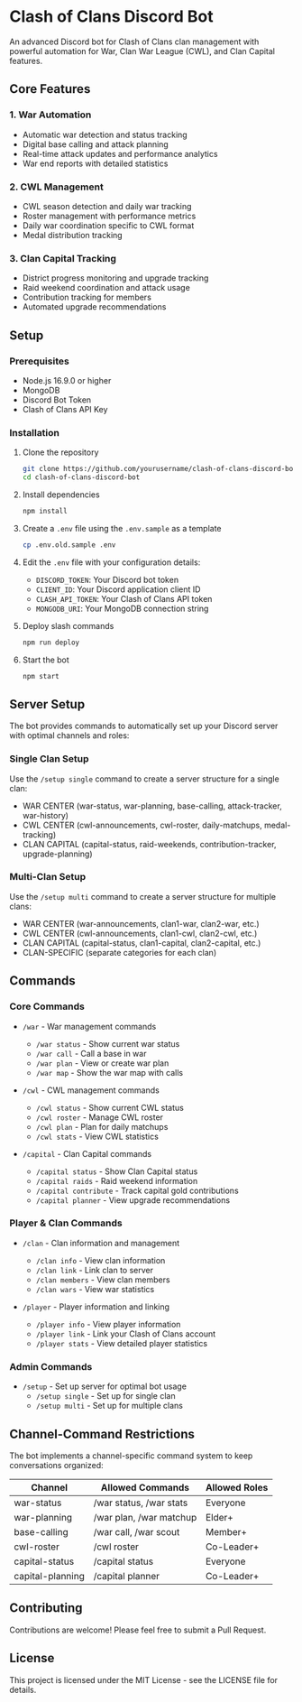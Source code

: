 # Clash of Clans Discord Bot

An advanced Discord bot for Clash of Clans clan management with powerful automation for War, Clan War League (CWL), and Clan Capital features.

## Core Features

### 1. War Automation
- Automatic war detection and status tracking
- Digital base calling and attack planning
- Real-time attack updates and performance analytics
- War end reports with detailed statistics

### 2. CWL Management
- CWL season detection and daily war tracking
- Roster management with performance metrics
- Daily war coordination specific to CWL format
- Medal distribution tracking

### 3. Clan Capital Tracking
- District progress monitoring and upgrade tracking
- Raid weekend coordination and attack usage
- Contribution tracking for members
- Automated upgrade recommendations

## Setup

### Prerequisites
- Node.js 16.9.0 or higher
- MongoDB
- Discord Bot Token
- Clash of Clans API Key

### Installation

1. Clone the repository
   ```bash
   git clone https://github.com/yourusername/clash-of-clans-discord-bot.git
   cd clash-of-clans-discord-bot
   ```

2. Install dependencies
   ```bash
   npm install
   ```

3. Create a `.env` file using the `.env.sample` as a template
   ```bash
   cp .env.old.sample .env
   ```

4. Edit the `.env` file with your configuration details:
   - `DISCORD_TOKEN`: Your Discord bot token
   - `CLIENT_ID`: Your Discord application client ID
   - `CLASH_API_TOKEN`: Your Clash of Clans API token
   - `MONGODB_URI`: Your MongoDB connection string

5. Deploy slash commands
   ```bash
   npm run deploy
   ```

6. Start the bot
   ```bash
   npm start
   ```

## Server Setup

The bot provides commands to automatically set up your Discord server with optimal channels and roles:

### Single Clan Setup

Use the `/setup single` command to create a server structure for a single clan:
- WAR CENTER (war-status, war-planning, base-calling, attack-tracker, war-history)
- CWL CENTER (cwl-announcements, cwl-roster, daily-matchups, medal-tracking)
- CLAN CAPITAL (capital-status, raid-weekends, contribution-tracker, upgrade-planning)

### Multi-Clan Setup

Use the `/setup multi` command to create a server structure for multiple clans:
- WAR CENTER (war-announcements, clan1-war, clan2-war, etc.)
- CWL CENTER (cwl-announcements, clan1-cwl, clan2-cwl, etc.)
- CLAN CAPITAL (capital-status, clan1-capital, clan2-capital, etc.)
- CLAN-SPECIFIC (separate categories for each clan)

## Commands

### Core Commands

- `/war` - War management commands
  - `/war status` - Show current war status
  - `/war call` - Call a base in war
  - `/war plan` - View or create war plan
  - `/war map` - Show the war map with calls

- `/cwl` - CWL management commands
  - `/cwl status` - Show current CWL status
  - `/cwl roster` - Manage CWL roster
  - `/cwl plan` - Plan for daily matchups
  - `/cwl stats` - View CWL statistics

- `/capital` - Clan Capital commands
  - `/capital status` - Show Clan Capital status
  - `/capital raids` - Raid weekend information
  - `/capital contribute` - Track capital gold contributions
  - `/capital planner` - View upgrade recommendations

### Player & Clan Commands

- `/clan` - Clan information and management
  - `/clan info` - View clan information
  - `/clan link` - Link clan to server
  - `/clan members` - View clan members
  - `/clan wars` - View war statistics

- `/player` - Player information and linking
  - `/player info` - View player information
  - `/player link` - Link your Clash of Clans account
  - `/player stats` - View detailed player statistics

### Admin Commands

- `/setup` - Set up server for optimal bot usage
  - `/setup single` - Set up for single clan
  - `/setup multi` - Set up for multiple clans

## Channel-Command Restrictions

The bot implements a channel-specific command system to keep conversations organized:

| Channel | Allowed Commands | Allowed Roles |
|---------|------------------|--------------|
| war-status | /war status, /war stats | Everyone |
| war-planning | /war plan, /war matchup | Elder+ |
| base-calling | /war call, /war scout | Member+ |
| cwl-roster | /cwl roster | Co-Leader+ |
| capital-status | /capital status | Everyone |
| capital-planning | /capital planner | Co-Leader+ |

## Contributing

Contributions are welcome! Please feel free to submit a Pull Request.

## License

This project is licensed under the MIT License - see the LICENSE file for details.
